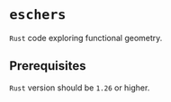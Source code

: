 # `eschers`
`Rust` code exploring functional geometry.

## Prerequisites
`Rust` version should be `1.26` or higher.
